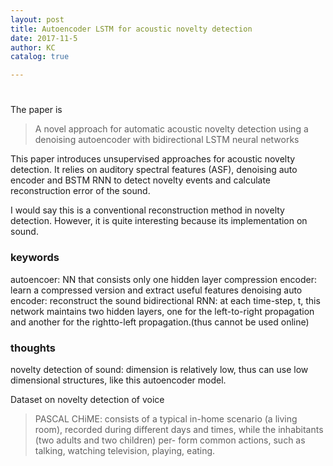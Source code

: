 ```yaml
---
layout: post
title: Autoencoder LSTM for acoustic novelty detection
date: 2017-11-5
author: KC
catalog: true

---
```


#
The paper is 
> A novel approach for automatic acoustic novelty detection using a denoising autoencoder with bidirectional LSTM neural networks 

This paper introduces unsupervised approaches for acoustic novelty detection. It relies on auditory spectral features (ASF), denoising auto encoder and BSTM RNN to detect novelty events and calculate reconstruction error of the sound. 

I would say this is a conventional reconstruction method in novelty detection. However, it is quite interesting because its implementation on sound. 

### keywords 
autoencoer: NN that consists only one hidden layer
compression encoder: learn a compressed version and extract useful features 
denoising auto encoder: reconstruct the sound 
bidirectional RNN: at each time-step, t, this network maintains two hidden layers, one for the left-to-right propagation and another for the rightto-left propagation.(thus cannot be used online)

### thoughts 
novelty detection of sound: dimension is relatively low, thus can use low dimensional structures, like this autoencoder model. 

Dataset on novelty detection of voice
> PASCAL CHiME: consists of a typical in-home scenario (a living room), recorded during different days and times, while the inhabitants (two adults and two children) per- form common actions, such as talking, watching television, playing, eating. 